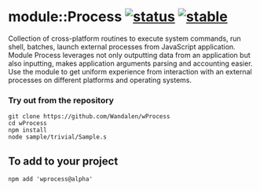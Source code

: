 
# module::Process  [![status](https://github.com/Wandalen/wProcess/workflows/publish/badge.svg)](https://github.com/Wandalen/wProcess/actions?query=workflow%3Apublish) [![stable](https://img.shields.io/badge/stability-stable-brightgreen.svg)](https://github.com/emersion/stability-badges#stable)

Collection of cross-platform routines to execute system commands, run shell, batches, launch external processes from JavaScript application. Module Process leverages not only outputting data from an application but also inputting, makes application arguments parsing and accounting easier. Use the module to get uniform experience from interaction with an external processes on different platforms and operating systems.

### Try out from the repository
```
git clone https://github.com/Wandalen/wProcess
cd wProcess
npm install
node sample/trivial/Sample.s
```

## To add to your project
```
npm add 'wprocess@alpha'
```
